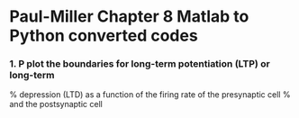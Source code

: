# Paul-Miller Chapter 8 Matlab to Python converted codes

### 1. P plot the boundaries for long-term potentiation (LTP) or long-term
% depression (LTD) as a function of the firing rate of the presynaptic cell
% and the postsynaptic cell
